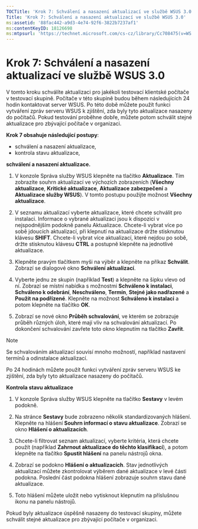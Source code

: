 ```yaml
---
TOCTitle: 'Krok 7: Schválení a nasazení aktualizací ve službě WSUS 3.0'
Title: 'Krok 7: Schválení a nasazení aktualizací ve službě WSUS 3.0'
ms:assetid: '88fac442-a9d3-4e74-92f6-3822b7237af1'
ms:contentKeyID: 18126698
ms:mtpsurl: 'https://technet.microsoft.com/cs-cz/library/Cc708475(v=WS.10)'
---
```


Krok 7: Schválení a nasazení aktualizací ve službě WSUS 3.0
===========================================================

V tomto kroku schválíte aktualizaci pro jakékoli testovací klientské počítače v testovací skupině. Počítače v této skupině budou během následujících 24 hodin kontaktovat server WSUS. Po této době můžete použít funkci vytváření zpráv serveru WSUS k zjištění, zda byly tyto aktualizace nasazeny do počítačů. Pokud testování proběhne dobře, můžete potom schválit stejné aktualizace pro zbývající počítače v organizaci.

**Krok 7 obsahuje následující postupy**:

-   schválení a nasazení aktualizace,
-   kontrola stavu aktualizace,

**schválení a nasazení aktualizace.**
1.  V konzole Správa služby WSUS klepněte na tlačítko **Aktualizace**. Tím zobrazíte souhrn aktualizací ve výchozích zobrazeních (**Všechny aktualizace**, **Kritické aktualizace**, **Aktualizace zabezpečení** a **Aktualizace služby WSUS**). V tomto postupu použijte možnost **Všechny aktualizace**.

2.  V seznamu aktualizací vyberte aktualizace, které chcete schválit pro instalaci. Informace o vybrané aktualizaci jsou k dispozici v nejspodnějším podokně panelu Aktualizace. Chcete-li vybrat více po sobě jdoucích aktualizací, při klepnutí na aktualizace držte stisknutou klávesu **SHIFT**. Chcete-li vybrat více aktualizací, které nejdou po sobě, držte stisknutou klávesu **CTRL** a postupně klepněte na jednotlivé aktualizace.

3.  Klepněte pravým tlačítkem myši na výběr a klepněte na příkaz **Schválit**. Zobrazí se dialogové okno **Schválení aktualizací**.

4.  Vyberte jednu ze skupin (například **Test**) a klepněte na šipku vlevo od ní. Zobrazí se místní nabídka s možnostmi **Schváleno k instalaci**, **Schváleno k odebrání**, **Neschváleno**, **Termín**, **Stejné jako nadřazené** a **Použít na podřízené**. Klepněte na možnost **Schváleno k instalaci** a potom klepněte na tlačítko **OK**.

5.  Zobrazí se nové okno **Průběh schvalování**, ve kterém se zobrazuje průběh různých úloh, které mají vliv na schvalování aktualizací. Po dokončení schvalování zavřete toto okno klepnutím na tlačítko **Zavřít**.

> [!NOTE]
> Se schvalováním aktualizací souvisí mnoho možností, například nastavení termínů a odinstalace aktualizací. 

Po 24 hodinách můžete použít funkci vytváření zpráv serveru WSUS ke zjištění, zda byly tyto aktualizace nasazeny do počítačů.

**Kontrola stavu aktualizace**
1.  V konzole Správa služby WSUS klepněte na tlačítko **Sestavy** v levém podokně.

2.  Na stránce **Sestavy** bude zobrazeno několik standardizovaných hlášení. Klepněte na hlášení **Souhrn informací o stavu aktualizace**. Zobrazí se okno **Hlášení o aktualizacích**.

3.  Chcete-li filtrovat seznam aktualizací, vyberte kritéria, která chcete použít (například **Zahrnout aktualizace do těchto klasifikací**), a potom klepněte na tlačítko **Spustit hlášení** na panelu nástrojů okna.

4.  Zobrazí se podokno **Hlášení o aktualizacích**. Stav jednotlivých aktualizací můžete zkontrolovat výběrem dané aktualizace v levé části podokna. Poslední část podokna hlášení zobrazuje souhrn stavu dané aktualizace.

5.  Toto hlášení můžete uložit nebo vytisknout klepnutím na příslušnou ikonu na panelu nástrojů.

Pokud byly aktualizace úspěšně nasazeny do testovací skupiny, můžete schválit stejné aktualizace pro zbývající počítače v organizaci.
